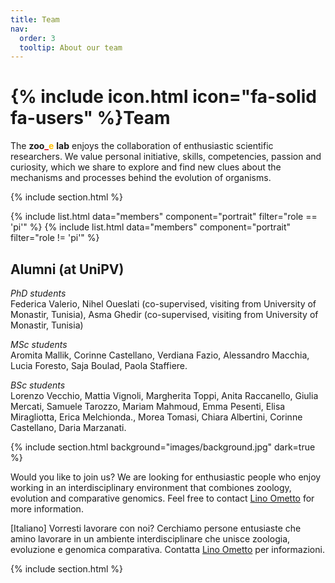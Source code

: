 ```yaml
---
title: Team
nav:
  order: 3
  tooltip: About our team
---
```


# {% include icon.html icon="fa-solid fa-users" %}Team

The **zoo**<span style="color:#e30022">**_**</span><span style="color:#ffbf00">**e**</span> **lab** enjoys the collaboration of enthusiastic scientific researchers. We value personal initiative, skills, competencies, passion and curiosity, which we share to explore and find new clues about the mechanisms and processes behind the evolution of organisms.

{% include section.html %}

{% include list.html data="members" component="portrait" filter="role == 'pi'" %}
{% include list.html data="members" component="portrait" filter="role != 'pi'" %}

## Alumni (at UniPV)
*PhD students*  
Federica Valerio, Nihel Oueslati (co-supervised, visiting from University of Monastir, Tunisia), Asma Ghedir (co-supervised, visiting from University of Monastir, Tunisia)  

*MSc students*  
Aromita Mallik, Corinne Castellano, Verdiana Fazio, Alessandro Macchia, Lucia Foresto, Saja Boulad, Paola Staffiere.  

*BSc students*  
Lorenzo Vecchio, Mattia Vignoli, Margherita Toppi, Anita Raccanello, Giulia Mercati, Samuele Tarozzo, Mariam Mahmoud, Emma Pesenti, Elisa Miragliotta, Erica Melchionda., Morea Tomasi, Chiara Albertini, Corinne Castellano, Daria Marzanati.  

{% include section.html background="images/background.jpg" dark=true %}

Would you like to join us? We are looking for enthusiastic people who enjoy working in an interdisciplinary environment that combiones zoology, evolution and comparative genomics. Feel free to contact [Lino Ometto](https://evolinus.github.io/zooe/members/lino-ometto.html) for more information.

[Italiano] Vorresti lavorare con noi? Cerchiamo persone entusiaste che amino lavorare in un ambiente interdisciplinare che unisce zoologia, evoluzione e genomica comparativa. Contatta [Lino Ometto](https://evolinus.github.io/zooe/members/lino-ometto.html) per informazioni.

{% include section.html %}

<!--
{% capture content %}

{% include figure.html image="images/photo.jpg" %}
{% include figure.html image="images/photo.jpg" %}
{% include figure.html image="images/photo.jpg" %}

{% endcapture %}

{% include grid.html style="square" content=content %}
-->

